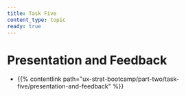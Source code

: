 ```yaml
---
title: Task Five
content_type: topic
ready: true
---
```


# Presentation and Feedback
- {{% contentlink path="ux-strat-bootcamp/part-two/task-five/presentation-and-feedback" %}}